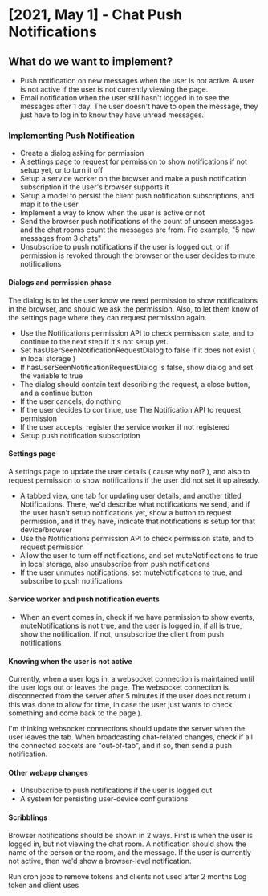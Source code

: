 # [2021, May 1] - Chat Push Notifications

## What do we want to implement?

-   Push notification on new messages when the user is not active. A user is not active if the user is not currently viewing the page.
-   Email notification when the user still hasn't logged in to see the messages after 1 day. The user doesn't have to open the message, they just have to log in to know they have unread messages.

### Implementing Push Notification

-   Create a dialog asking for permission
-   A settings page to request for permission to show notifications if not setup yet, or to turn it off
-   Setup a service worker on the browser and make a push notification subscription if the user's browser supports it
-   Setup a model to persist the client push notification subscriptions, and map it to the user
-   Implement a way to know when the user is active or not
-   Send the browser push notifications of the count of unseen messages and the chat rooms count the messages are from. Fro example, "5 new messages from 3 chats"
-   Unsubscribe to push notifications if the user is logged out, or if permission is revoked through the browser or the user decides to mute notifications

#### Dialogs and permission phase

The dialog is to let the user know we need permission to show notifications in the browser, and should we ask the permission. Also, to let them know of the settings page where they can request permission again.

-   Use the Notifications permission API to check permission state, and to continue to the next step if it's not setup yet.
-   Set hasUserSeenNotificationRequestDialog to false if it does not exist ( in local storage )
-   If hasUserSeenNotificationRequestDialog is false, show dialog and set the variable to true
-   The dialog should contain text describing the request, a close button, and a continue button
-   If the user cancels, do nothing
-   If the user decides to continue, use The Notification API to request permission
-   If the user accepts, register the service worker if not registered
-   Setup push notification subscription

#### Settings page

A settings page to update the user details ( cause why not? ), and also to request permission to show notifications if the user did not set it up already.

-   A tabbed view, one tab for updating user details, and another titled Notifications. There, we'd describe what notifications we send, and if the user hasn't setup notifications yet, show a button to request permission, and if they have, indicate that notifications is setup for that device/browser
-   Use the Notifications permission API to check permission state, and to request permission
-   Allow the user to turn off notifications, and set muteNotifications to true in local storage, also unsubscribe from push notifications
-   If the user unmutes notifications, set muteNotifications to true, and subscribe to push notifications

#### Service worker and push notification events

-   When an event comes in, check if we have permission to show events, muteNotifications is not true, and the user is logged in, if all is true, show the notification. If not, unsubscribe the client from push notifications

#### Knowing when the user is not active

Currently, when a user logs in, a websocket connection is maintained until the user logs out or leaves the page. The websocket connection is disconnected from the server after 5 minutes if the user does not return ( this was done to allow for time, in case the user just wants to check something and come back to the page ).

I'm thinking websocket connections should update the server when the user leaves the tab. When broadcasting chat-related changes, check if all the connected sockets are "out-of-tab", and if so, then send a push notification.

#### Other webapp changes

-   Unsubscribe to push notifications if the user is logged out
-   A system for persisting user-device configurations

#### Scribblings

Browser notifications should be shown in 2 ways. First is when the user is logged in, but not viewing the chat room. A notification should show the name of the person or the room, and the message. If the user is currently not active, then we'd show a browser-level notification.

Run cron jobs to remove tokens and clients not used after 2 months
Log token and client uses
